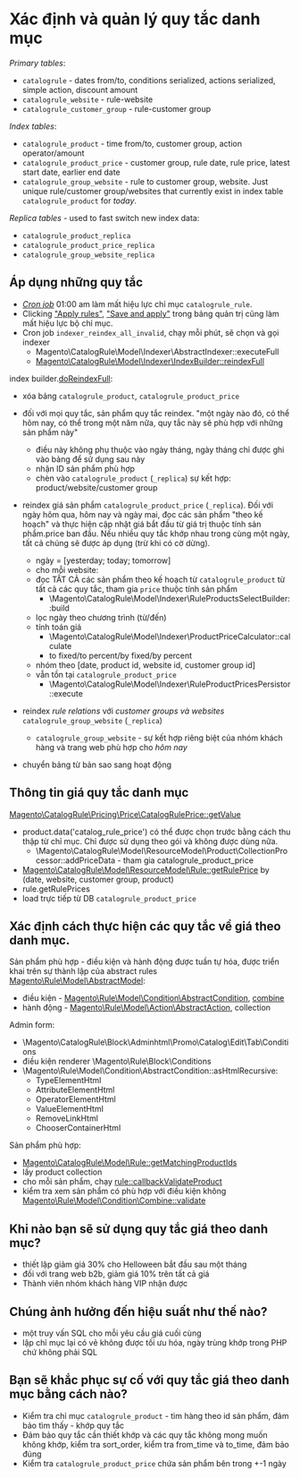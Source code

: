 # Xác định và quản lý quy tắc danh mục

*Primary tables*:
- `catalogrule` - dates from/to, conditions serialized, actions serialized, simple action, discount amount
- `catalogrule_website` - rule-website
- `catalogrule_customer_group` - rule-customer group

*Index tables*:
- `catalogrule_product` - time from/to, customer group, action operator/amount
- `catalogrule_product_price` - customer group, rule date, rule price, latest start date, earlier end date
- `catalogrule_group_website` - rule to customer group, website.
  Just unique rule/customer group/websites that currently exist in index table `catalogrule_product` for *today*.

*Replica tables* - used to fast switch new index data:
- `catalogrule_product_replica`
- `catalogrule_product_price_replica`
- `catalogrule_group_website_replica`

## Áp dụng những quy tắc
- [*Cron job*](https://github.com/magento/magento2/tree/2.2-develop/app/code/Magento/CatalogRule/Cron/DailyCatalogUpdate.php) 01:00 am làm mất hiệu lực chỉ mục `catalogrule_rule`.
- Clicking ["Apply rules"](https://github.com/magento/magento2/tree/2.2-develop/app/code/Magento/CatalogRule/Model/Rule/Job.php#L54), ["Save and apply"](https://github.com/magento/magento2/tree/2.2-develop/app/code/Magento/CatalogRule/Controller/Adminhtml/Promo/Catalog/Save.php#L97) trong bảng quản trị cũng làm mất hiệu lực bộ chỉ mục.
- Cron job `indexer_reindex_all_invalid`, chạy mỗi phút, sẽ chọn và gọi indexer
    * Magento\CatalogRule\Model\Indexer\AbstractIndexer::executeFull
    * [Magento\CatalogRule\Model\Indexer\IndexBuilder::reindexFull](https://github.com/magento/magento2/tree/2.2-develop/app/code/Magento/CatalogRule/Model/Indexer/IndexBuilder.php#L280)

index builder.[doReindexFull](https://github.com/magento/magento2/tree/2.2-develop/app/code/Magento/CatalogRule/Model/Indexer/IndexBuilder.php#L297):
- xóa bảng `catalogrule_product`, `catalogrule_product_price`
- đối với mọi quy tắc, sản phẩm quy tắc reindex.
  "một ngày nào đó, có thể hôm nay, có thể trong một năm nữa, quy tắc này sẽ phù hợp với những sản phẩm này"

    * điều này không phụ thuộc vào ngày tháng, ngày tháng chỉ được ghi vào bảng để sử dụng sau này
    * nhận ID sản phẩm phù hợp
    * chèn vào `catalogrule_product` (`_replica`) sự kết hợp: product/website/customer group
- reindex giá sản phẩm `catalogrule_product_price` (`_replica`).
  Đối với ngày hôm qua, hôm nay và ngày mai, đọc các sản phẩm "theo kế hoạch" và thực hiện cập nhật giá
  bắt đầu từ giá trị thuộc tính sản phẩm.price ban đầu. Nếu nhiều quy tắc khớp nhau trong cùng một ngày,
  tất cả chúng sẽ được áp dụng (trừ khi có cờ dừng).

    * ngày = [yesterday; today; tomorrow]
    * cho mỗi website:
    * đọc TẤT CẢ các sản phẩm theo kế hoạch từ `catalogrule_product` từ tất cả các quy tắc, tham gia `price` thuộc tính sản phẩm
        + \Magento\CatalogRule\Model\Indexer\RuleProductsSelectBuilder::build
    * lọc ngày theo chương trình (từ/đến)
    * tính toán giá
        + \Magento\CatalogRule\Model\Indexer\ProductPriceCalculator::calculate
        + to fixed/to percent/by fixed/by percent
    * nhóm theo [date, product id, website id, customer group id]
    * vẫn tồn tại `catalogrule_product_price`
        + \Magento\CatalogRule\Model\Indexer\RuleProductPricesPersistor::execute
- reindex *rule relations* với *customer groups và websites* `catalogrule_group_website` (`_replica`)
    * `catalogrule_group_website` - sự kết hợp riêng biệt của nhóm khách hàng và trang web phù hợp cho *hôm nay*
- chuyển bảng từ bản sao sang hoạt động

## Thông tin giá quy tắc danh mục
[Magento\CatalogRule\Pricing\Price\CatalogRulePrice::getValue](https://github.com/magento/magento2/tree/2.2-develop/app/code/Magento/CatalogRule/Pricing/Price/CatalogRulePrice.php#L88)
- product.data('catalog_rule_price') có thể được chọn trước bằng cách thu thập từ chỉ mục.
  Chỉ được sử dụng theo gói và không được dùng nữa.
    * \Magento\CatalogRule\Model\ResourceModel\Product\CollectionProcessor::addPriceData - tham gia catalogrule_product_price
- [Magento\CatalogRule\Model\ResourceModel\Rule::getRulePrice](https://github.com/magento/magento2/tree/2.2-develop/app/code/Magento/CatalogRule/Model/ResourceModel/Rule.php#L162) by (date, website, customer group, product)
- rule.getRulePrices
- load trực tiếp từ DB `catalogrule_product_price`


## Xác định cách thực hiện các quy tắc về giá theo danh mục.
Sản phẩm phù hợp - điều kiện và hành động được tuần tự hóa, được triển khai trên
sự thành lập của abstract rules [Magento\Rule\Model\AbstractModel](https://github.com/magento/magento2/tree/2.2-develop/app/code/Magento/Rule/Model/AbstractModel.php):
- điều kiện - [Magento\Rule\Model\Condition\AbstractCondition](https://github.com/magento/magento2/tree/2.2-develop/app/code/Magento/Rule/Model/Condition/AbstractCondition.php), [combine](https://github.com/magento/magento2/tree/2.2-develop/app/code/Magento/Rule/Model/Condition/Combine.php)
- hành động - [Magento\Rule\Model\Action\AbstractAction](https://github.com/magento/magento2/tree/2.2-develop/app/code/Magento/Rule/Model/Action/AbstractAction.php), collection

Admin form:
- \Magento\CatalogRule\Block\Adminhtml\Promo\Catalog\Edit\Tab\Conditions
- điều kiện renderer \Magento\Rule\Block\Conditions
- \Magento\Rule\Model\Condition\AbstractCondition::asHtmlRecursive:
    * TypeElementHtml
    * AttributeElementHtml
    * OperatorElementHtml
    * ValueElementHtml
    * RemoveLinkHtml
    * ChooserContainerHtml

Sản phẩm phù hợp:
- [Magento\CatalogRule\Model\Rule::getMatchingProductIds](https://github.com/magento/magento2/tree/2.2-develop/app/code/Magento/CatalogRule/Model/Rule.php#L294)
- lấy product collection
- cho mỗi sản phẩm, chạy [rule::callbackValidateProduct](https://github.com/magento/magento2/tree/2.2-develop/app/code/Magento/CatalogRule/Model/Rule.php#L329)
- kiểm tra xem sản phẩm có phù hợp với điều kiện không [Magento\Rule\Model\Condition\Combine::validate](https://github.com/magento/magento2/tree/2.2-develop/app/code/Magento/Rule/Model/Condition/Combine.php#L331)

## Khi nào bạn sẽ sử dụng quy tắc giá theo danh mục?
- thiết lập giảm giá 30% cho Helloween bắt đầu sau một tháng
- đối với trang web b2b, giảm giá 10% trên tất cả giá
- Thành viên nhóm khách hàng VIP nhận được

## Chúng ảnh hưởng đến hiệu suất như thế nào?
- một truy vấn SQL cho mỗi yêu cầu giá cuối cùng
- lập chỉ mục lại có vẻ không được tối ưu hóa, ngày trùng khớp trong PHP chứ không phải SQL

## Bạn sẽ khắc phục sự cố với quy tắc giá theo danh mục bằng cách nào?
- Kiểm tra chỉ mục `catalogrule_product` - tìm hàng theo id sản phẩm, đảm bảo tìm thấy - khớp quy tắc
- Đảm bảo quy tắc cần thiết khớp và các quy tắc không mong muốn không khớp, kiểm tra sort_order, kiểm tra from_time và to_time, đảm bảo đúng
- Kiểm tra `catalogrule_product_price` chứa sản phẩm bên trong +-1 ngày
